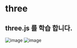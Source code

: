 # three
## three.js 를 학습 합니다.
![image](https://github.com/user-attachments/assets/c6718693-9c17-41a7-bc0c-da1f52d86051)
![image](https://github.com/user-attachments/assets/45e24926-4633-4a18-95ad-fb77d4081c3e)


